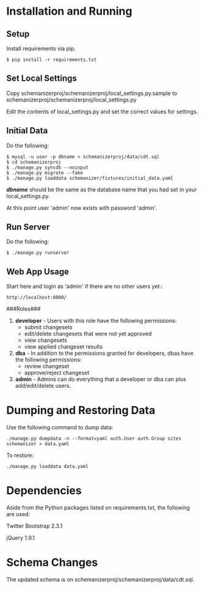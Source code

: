 Installation and Running
========================

Setup
-----

Install requirements via pip.

```
$ pip install -r requirements.txt
```

Set Local Settings
------------------

Copy schemanizerproj/schemanizerproj/local_settings.py.sample to schemanizerproj/schemanizerproj/local_settings.py

Edit the contents of local_settings.py and set the correct values for settings.

Initial Data
------------

Do the following:

```
$ mysql -u user -p dbname < schemanizerproj/data/cdt.sql
$ cd schemanizerproj
$ ./manage.py syncdb --noinput
$ ./manage.py migrate --fake
$ ./manage.py loaddata schemanizer/fixtures/initial_data.yaml
```

_**dbname**_ should be the same as the database name that you had set in your local_settings.py.

At this point user 'admin' now exists with password 'admin'.


Run Server
----------

Do the following:

```
$ ./manage.py runserver
```

Web App Usage
-------------

Start here and login as 'admin' if there are no other users yet.:

```
http://localhost:8000/
```

###Roles###

1. **developer** - Users with this role have the following permissions:
    * submit changesets
    * edit/delete changesets that were not yet approved
    * view changesets
    * view applied changeset results
2. **dba** - In addition to the permissions granted for developers, dbas have
the following permissions:
    * review changeset
    * approve/reject changeset
3. **admin** - Admins can do everything that a developer or dba can
plus add/edit/delete users.


Dumping and Restoring Data
==========================

Use the following command to dump data:

```
./manage.py dumpdata -n --format=yaml auth.User auth.Group sites schemanizer > data.yaml
```

To restore:

```
./manage.py loaddata data.yaml
```

Dependencies
============

Aside from the Python packages listed on requirements.txt,
the following are used:

Twitter Bootstrap 2.3.1

jQuery 1.9.1


Schema Changes
==============

The updated schema is on schemanizerproj/schemanizerproj/data/cdt.sql.

